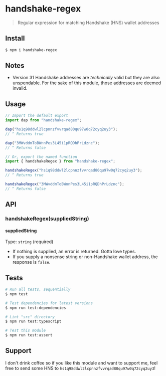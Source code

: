 # handshake-regex

> Regular expression for matching Handshake (HNS) wallet addresses



## Install

```sh
$ npm i handshake-regex
```

## Notes

- Version 31 Handshake addresses are _technically_ valid but they are also unspendable. For the sake of this module, those addresses are deemed invalid.



## Usage

```js
// Import the default export
import dap from "handshake-regex";

dap("hs1q98ddwl2lcpnnzfvvrqad80qu97w0q72cyq2uy3");
// ^ Returns true

dap("3MWvddmToBWnnPes3L45i1pRQDhPrLdznc");
// ^ Returns false
```

```js
// Or, export the named function
import { handshakeRegex } from "handshake-regex";

handshakeRegex("hs1q98ddwl2lcpnnzfvvrqad80qu97w0q72cyq2uy3");
// ^ Returns true

handshakeRegex("3MWvddmToBWnnPes3L45i1pRQDhPrLdznc");
// ^ Returns false
```



## API

### handshakeRegex(suppliedString)
#### suppliedString

Type: `string` (required)

- If nothing is supplied, an error is returned. Gotta love types.
- If you supply a nonsense string or non-Handshake wallet address, the response is `false`.



## Tests

```sh
# Run all tests, sequentially
$ npm test

# Test dependencies for latest versions
$ npm run test:dependencies

# Lint "src" directory
$ npm run test:typescript

# Test this module
$ npm run test:assert
```



## Support

I don't drink coffee so if you like this module and want to support me, feel free to send some HNS to `hs1q98ddwl2lcpnnzfvvrqad80qu97w0q72cyq2uy3`!
